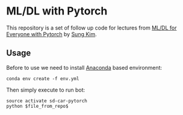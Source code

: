 ML/DL with Pytorch
========================

This repository is a set of follow up code for lectures from  [ML/DL for Everyone with Pytorch](http://bit.ly/PyTorchZeroAll) by [Sung Kim](https://github.com/hunkim).

Usage
------------------------

Before to use we need to install [Anaconda](https://conda.io) based environment:

    conda env create -f env.yml

Then simply execute to run bot:

    source activate sd-car-pytorch
    python $file_from_repo$